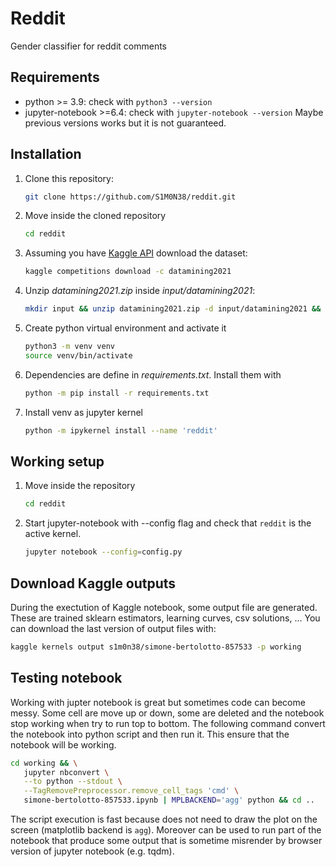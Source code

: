 # Reddit

Gender classifier for reddit comments

## Requirements

- python >= 3.9: check with `python3 --version`
- jupyter-notebook >=6.4: check with `jupyter-notebook --version`
Maybe previous versions works but it is not guaranteed.

## Installation

1. Clone this repository:

   ```bash
   git clone https://github.com/S1M0N38/reddit.git
   ```

2. Move inside the cloned repository

   ```bash
   cd reddit
   ```

3. Assuming you have [Kaggle API](https://github.com/Kaggle/kaggle-api)
   download the dataset:

   ```bash
   kaggle competitions download -c datamining2021
   ```

4. Unzip *datamining2021.zip* inside *input/datamining2021*:

   ```bash
   mkdir input && unzip datamining2021.zip -d input/datamining2021 && rm datamining2021.zip
   ```

5. Create python virtual environment and activate it

   ```bash
   python3 -m venv venv
   source venv/bin/activate
   ```

6. Dependencies are define in *requirements.txt*. Install them with

   ```bash
   python -m pip install -r requirements.txt
   ```

7. Install venv as jupyter kernel

   ```bash
   python -m ipykernel install --name 'reddit'
   ```

## Working setup

1. Move inside the repository

   ```bash
   cd reddit
   ```

2. Start jupyter-notebook with --config flag and check that `reddit` is the active kernel.

   ```bash
   jupyter notebook --config=config.py
   ```

## Download Kaggle outputs

During the exectution of Kaggle notebook, some output file are generated. These are trained sklearn estimators,
learning curves, csv solutions, ... You can download the last version of output files with:

```bash
kaggle kernels output s1m0n38/simone-bertolotto-857533 -p working
```

## Testing notebook

Working with jupter notebook is great but sometimes code can become messy. Some cell are move up or down, some are deleted
and the notebook stop working when try to run top to bottom. The following command convert the notebook into python script and then
run it. This ensure that the notebook will be working. 

```bash
cd working && \
   jupyter nbconvert \
   --to python --stdout \
   --TagRemovePreprocessor.remove_cell_tags 'cmd' \
   simone-bertolotto-857533.ipynb | MPLBACKEND='agg' python && cd ..
```

The script execution is fast because does not need to draw the plot on the screen (matplotlib backend is `agg`).
Moreover can be used to run part of the notebook that produce some output that is sometime misrender by browser version of jupyter notebook (e.g. tqdm).
